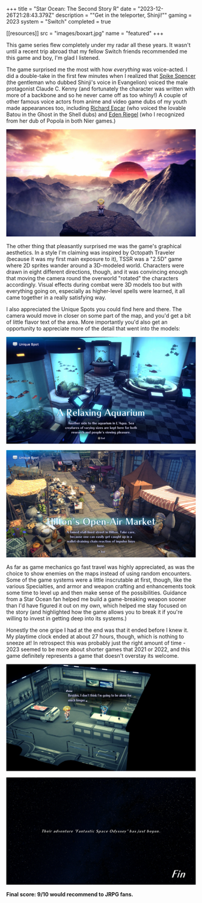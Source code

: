 +++
title = "Star Ocean: The Second Story R"
date = "2023-12-26T21:28:43.379Z"
description = "\"Get in the teleporter, Shinji!\""
gaming = 2023
system = "Switch"
completed = true

[[resources]]
src = "images/boxart.jpg"
name = "featured"
+++

This game series flew completely under my radar all these years. It wasn't until a recent trip abroad that my fellow Switch friends recommended me this game and boy, I'm glad I listened.

The game surprised me the most with how *everything* was voice-acted. I did a double-take in the first few minutes when I realized that [Spike Spencer](https://www.imdb.com/title/tt28227697/characters/nm0818111) (the gentleman who dubbed Shinji's voice in Evangelion) voiced the male protagonist Claude C. Kenny (and fortunately the character was written with more of a backbone and so he never came off as too whiny!) A couple of other famous voice actors from anime and video game dubs of my youth made appearances too, including [Richard Epcar](https://www.imdb.com/name/nm0258268/) (who voiced the lovable Batou in the Ghost in the Shell dubs) and [Eden Riegel](https://www.imdb.com/name/nm0726180/) (who I recognized from her dub of Popola in both Nier games.)

![Claude standing at the edge of a cliff overlooking a vast mountain range, with a red spherical force field off in the distance. The sun appears to otherwise be setting, giving a red hue to everything.](images/avalanche.jpeg)

The other thing that pleasantly surprised me was the game's graphical aesthetics. In a style I'm claiming was inspired by Octopath Traveler (because it was my first main exposure to it), TSSR was a "2.5D" game where 2D sprites wander around a 3D-modeled world. Characters were drawn in eight different directions, though, and it was convincing enough that moving the camera round the overworld "rotated" the characters accordingly. Visual effects during combat were 3D models too but with everything going on, especially as higher-level spells were learned, it all came together in a really satisfying way.

I also appreciated the Unique Spots you could find here and there. The camera would move in closer on some part of the map, and you'd get a bit of little flavor text of the area. More importantly you'd also get an opportunity to appreciate more of the detail that went into the models:

![A screenshot of 'Unique Spot: A Relaxing Aquarium' showing an indoor aquarium with various fish, plants, and interactive elements. The aquarium is part of L'Aqua, a place where sea creatures are kept for research and viewing.](images/unique-spot-aquarium.jpeg)

![A screenshot of 'Unique Spot: Hilton's Open-Air Market' showing a lively open-air market with various stalls and goods. It's a place where one can easily get caught up in impulse buying.](images/unique-spot-hiltons.jpeg)

As far as game mechanics go fast travel was highly appreciated, as was the choice to show enemies on the maps instead of using random encounters. Some of the game systems were a little inscrutable at first, though, like the various Specialties, and armor and weapon crafting and enhancements took some time to level up and then make sense of the possibilities. Guidance from a Star Ocean fan helped me build a game-breaking weapon sooner than I'd have figured it out on my own, which helped me stay focused on the story (and highlighted how the game allows you to break it if you're willing to invest in getting deep into its systems.)

Honestly the one gripe I had at the end was that it ended before I knew it. My playtime clock ended at about 27 hours, though, which is nothing to sneeze at! In retrospect this was probably just the right amount of time - 2023 seemed to be more about shorter games that 2021 or 2022, and this game definitely represents a game that doesn't overstay its welcome.

![I was rooting for Claude and Rena to get together; I was pleased to see they'd both live happily ever after 😌](images/awwww.jpeg)

![Their adventure 'Fantastic Space Odyssey' has just begun. Fin](images/fin.jpeg)

**Final score: 9/10 would recommend to JRPG fans.**
